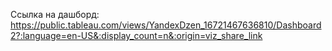 Ссылка на дашборд: https://public.tableau.com/views/YandexDzen_16721467636810/Dashboard2?:language=en-US&:display_count=n&:origin=viz_share_link
